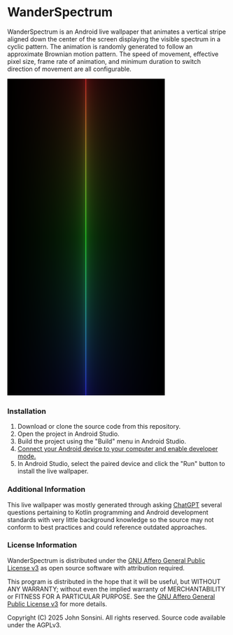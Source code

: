 # WanderSpectrum
WanderSpectrum is an Android live wallpaper that animates a vertical stripe aligned down the center of the screen displaying the visible spectrum in a cyclic pattern.  The animation is randomly generated to follow an approximate Brownian motion pattern.  The speed of movement, effective pixel size, frame rate of animation, and minimum duration to switch direction of movement are all configurable.

![Screenshot](https://github.com/jsonsini/wander-spectrum/blob/main/screenshot.png?raw=true/)

### Installation
1. Download or clone the source code from this repository.
2. Open the project in Android Studio.
3. Build the project using the "Build" menu in Android Studio.
4. [Connect your Android device to your computer and enable developer mode.](https://developer.android.com/studio/command-line/adb#connect-to-a-device-over-wi-fi)
5. In Android Studio, select the paired device and click the "Run" button to install the live wallpaper.

### Additional Information
This live wallpaper was mostly generated through asking [ChatGPT](https://chat.openai.com/chat) several questions pertaining to Kotlin programming and Android development standards with very little background knowledge so the source may not conform to best practices and could reference outdated approaches.

### License Information
WanderSpectrum is distributed under the [GNU Affero General Public License v3](https://www.gnu.org/licenses/agpl.html) as open source software with attribution required.

This program is distributed in the hope that it will be useful, but WITHOUT ANY WARRANTY; without even the implied warranty of
MERCHANTABILITY or FITNESS FOR A PARTICULAR PURPOSE.  See the [GNU Affero General Public License v3](https://www.gnu.org/licenses/agpl.html) for more details.

Copyright (C) 2025 John Sonsini.  All rights reserved.  Source code available under the AGPLv3.
